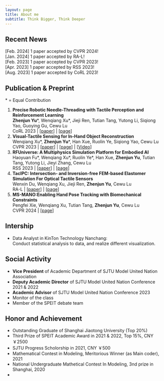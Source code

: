 ```yaml
---
layout: page
title: About me
subtitle: Think Bigger, Think Deeper
---
```


## Recent News
[Feb. 2024] 1 paper accepted by CVPR 2024! \
[Jan. 2024] 1 paper accepted by RA-L! \
[Feb. 2023] 1 paper accepted by CVPR 2023! \
[Apr. 2023] 1 paper accepted by RSS 2023! \
[Aug. 2023] 1 paper accepted by CoRL 2023!
## Publication & Preprint
\* = Equal Contribution
1. **Precise Robotic Needle-Threading with Tactile Perception and Reinforcement Learning** \
   **Zhenjun Yu**\*, Wenqiang Xu\*, Jieji Ren, Tutian Tang, Yutong Li, Siqiong Yao, Guoying Gu, Cewu Lu \
   CoRL 2023 | \[[paper](https://sites.google.com/view/tac-needlethreading)\] | \[[page](https://sites.google.com/view/tac-needlethreading)\]
1. **Visual-Tactile Sensing for In-Hand Object Reconstruction** \
   Wenqiang Xu\*, **Zhenjun Yu**\*, Han Xue, Ruolin Ye, Siqiong Yao, Cewu Lu \
   CVPR 2023 | \[[paper](https://arxiv.org/pdf/2303.14498.pdf)\] | \[[page](https://sites.google.com/view/vtaco/)\] | \[[Video](https://www.youtube.com/watch?v=FCgxlTypvjE/)\]
1. **RFUniverse: A Multiphysics Simulation Platform for Embodied AI** \
   Haoyuan Fu\*, Wenqiang Xu\*, Ruolin Ye\*, Han Xue, **Zhenjun Yu**, Tutian Tang, Yutong Li, Jieyi Zhang, Cewu Lu \
   RSS 2023 | \[[paper](https://arxiv.org/pdf/2202.00199.pdf)\] | \[[page](https://sites.google.com/view/rfuniverse)\]
1. **TacIPC: Intersection- and Inversion-free FEM-based Elastomer Simulation For Optical Tactile Sensors** \
   Wenxin Du, Wenqiang Xu, Jieji Ren, **Zhenjun Yu**, Cewu Lu \
   RA-L | \[[paper](https://arxiv.org/abs/2311.05843)\] | \[[page](https://sites.google.com/view/tac-ipc)\]
1. **MS-MANO:Enabling Hand Pose Tracking with Biomechanical Constraints** \
   Pengfei Xie, Wenqiang Xu, Tutian Tang, **Zhenjun Yu**, Cewu Lu \
   CVPR 2024 | \[[page](https://openreview.net/forum?id=VUZDTVPhgO)\]
<!-- ## Project -->


## Intership
- Data Analyst in KinTon Technology Nanchang:\
  Conduct statistical analysis to data, and realize different visualization.

## Social Activity
- **Vice President** of Academic Department of SJTU Model United Nation Association
- **Deputy Academic Director** of SJTU Model United Nation Conference 2021 & 2022
- **Academic Advisor** of SJTU Model United Nation Conference 2023
- Monitor of the class
- Member of the SPEIT debate team

## Honor and Achievement
- Outstanding Graduate of Shanghai Jiaotong University (Top 20%)
- Third Prize of SPEIT Academic Award in 2021 & 2022, Top 15%, CNY ￥2500
- SJTU Progress Scholorship in 2021, CNY ￥500
- Mathematical Contest in Modeling, Meritorious Winner (as Main coder), 2021
- National Undergraduate Mathetical Contest In Modeling, 3nd prize in Shanghai, 2020
-
